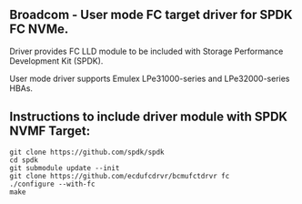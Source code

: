 ## Broadcom - User mode FC target driver for SPDK FC NVMe.

Driver provides FC LLD module to be included with Storage Performance Development Kit (SPDK).

User mode driver supports Emulex LPe31000-series and LPe32000-series HBAs.

## Instructions to include driver module with SPDK NVMF Target:

~~~{.sh}
git clone https://github.com/spdk/spdk
cd spdk
git submodule update --init
git clone https://github.com/ecdufcdrvr/bcmufctdrvr fc
./configure --with-fc
make
~~~
